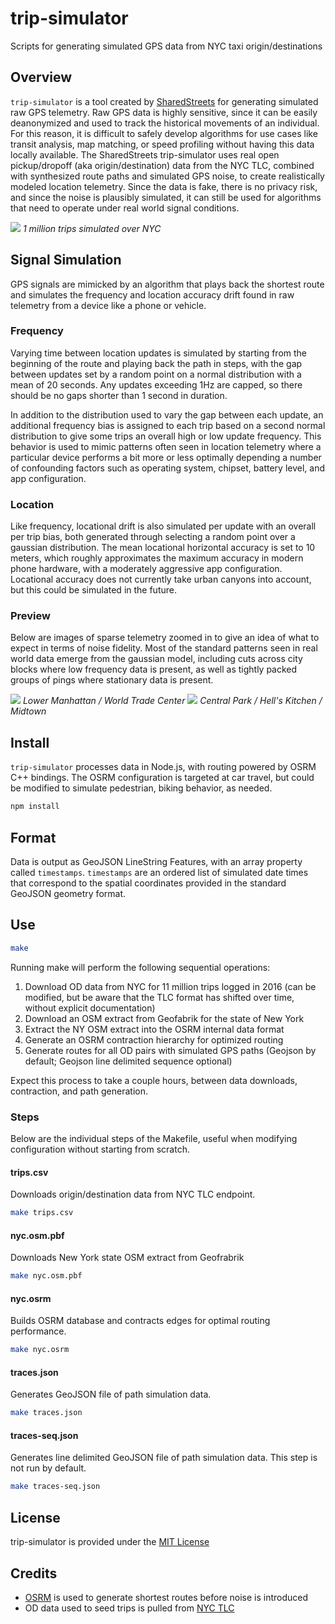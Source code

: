 # trip-simulator
Scripts for generating simulated GPS data from NYC taxi origin/destinations

## Overview

`trip-simulator` is a tool created by [SharedStreets](sharedstreets.io) for generating simulated raw GPS telemetry. Raw GPS data is highly sensitive, since it can be easily deanonymized and used to track the historical movements of an individual. For this reason, it is difficult to safely develop algorithms for use cases like transit analysis, map matching, or speed profiling without having this data locally available. The SharedStreets trip-simulator uses real open pickup/dropoff (aka origin/destination) data from the NYC TLC, combined with synthesized route paths and simulated GPS noise, to create realistically modeled location telemetry. Since the data is fake, there is no privacy risk, and since the noise is plausibly simulated, it can still be used for algorithms that need to operate under real world signal conditions.

![](https://i.imgur.com/Z1N2Tdj.jpg)
*1 million trips simulated over NYC*

## Signal Simulation

GPS signals are mimicked by an algorithm that plays back the shortest route and simulates the frequency and location accuracy drift found in raw telemetry from a device like a phone or vehicle.

### Frequency

Varying time between location updates is simulated by starting from the beginning of the route and playing back the path in steps, with the gap between updates set by a random point on a normal distribution with a mean of 20 seconds. Any updates exceeding 1Hz are capped, so there should be no gaps shorter than 1 second in duration.

In addition to the distribution used to vary the gap between each update, an additional frequency bias is assigned to each trip based on a second normal distribution to give some trips an overall high or low update frequency. This behavior is used to mimic patterns often seen in location telemetry where a particular device performs a bit more or less optimally depending a number of confounding factors such as operating system, chipset, battery level, and app configuration.

### Location

Like frequency, locational drift is also simulated per update with an overall per trip bias, both generated through selecting a random point over a gaussian distribution. The mean locational horizontal accuracy is set to 10 meters, which roughly approximates the maximum accuracy in modern phone hardware, with a moderately aggressive app configuration. Locational accuracy does not currently take urban canyons into account, but this could be simulated in the future.

### Preview

Below are images of sparse telemetry zoomed in to give an idea of what to expect in terms of noise fidelity. Most of the standard patterns seen in real world data emerge from the gaussian model, including cuts across city blocks where low frequency data is present, as well as tightly packed groups of pings where stationary data is present.

![](https://i.imgur.com/GCbMBiG.jpg)
*Lower Manhattan / World Trade Center*
![](https://i.imgur.com/CmDSxb1.jpg)
*Central Park / Hell's Kitchen / Midtown*

## Install

`trip-simulator` processes data in Node.js, with routing powered by OSRM C++ bindings. The OSRM configuration is targeted at car travel, but could be modified to simulate pedestrian, biking behavior, as needed.

```sh
npm install
```

## Format

Data is output as GeoJSON LineString Features, with an array property called `timestamps`. `timestamps` are an ordered list of simulated date times that correspond to the spatial coordinates provided in the standard GeoJSON geometry format.

## Use

```sh
make
```

Running make will perform the following sequential operations:

1. Download OD data from NYC for 11 million trips logged in 2016 (can be modified, but be aware that the TLC format has shifted over time, without explicit documentation)
2. Download an OSM extract from Geofabrik for the state of New York
3. Extract the NY OSM extract into the OSRM internal data format
4. Generate an OSRM contraction hierarchy for optimized routing
5. Generate routes for all OD pairs with simulated GPS paths (Geojson by default; Geojson line delimited sequence optional)

Expect this process to take a couple hours, between data downloads, contraction, and path generation.

### Steps

Below are the individual steps of the Makefile, useful when modifying configuration without starting from scratch.

#### trips.csv

Downloads origin/destination data from NYC TLC endpoint.

```sh
make trips.csv
```

#### nyc.osm.pbf

Downloads New York state OSM extract from Geofrabrik

```sh
make nyc.osm.pbf
```

#### nyc.osrm

Builds OSRM database and contracts edges for optimal routing performance.

```sh
make nyc.osrm
```

#### traces.json

Generates GeoJSON file of path simulation data.

```sh
make traces.json
```

#### traces-seq.json

Generates line delimited GeoJSON file of path simulation data. This step is not run by default.

```sh
make traces-seq.json
```

## License

trip-simulator is provided under the [MIT License](./LICENSE)


## Credits

- [OSRM](https://github.com/Project-OSRM/osrm-backend) is used to generate shortest routes before noise is introduced
- OD data used to seed trips is pulled from [NYC TLC](https://www1.nyc.gov/site/tlc/about/tlc-trip-record-data.page)
